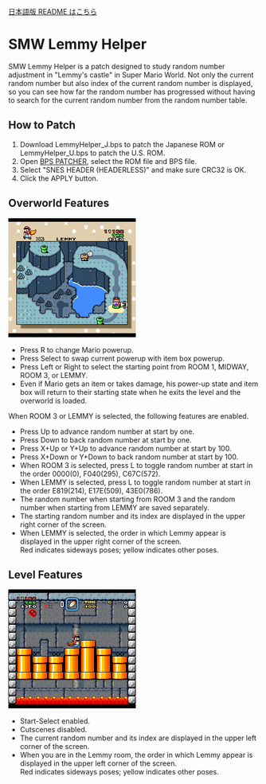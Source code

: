 ﻿[日本語版 README はこちら](README-ja.md)

# SMW Lemmy Helper

SMW Lemmy Helper is a patch designed to study random number adjustment in "Lemmy's castle" in Super Mario World.
Not only the current random number but also index of the current random number is displayed, so you can see how far the random number has progressed without having to search for the current random number from the random number table.

## How to Patch

1. Download LemmyHelper_J.bps to patch the Japanese ROM or LemmyHelper_U.bps to patch the U.S. ROM.<br>
2. Open [BPS PATCHER](https://web.save-editor.com/tool/rom_patcher_for_bps.html), select the ROM file and BPS file.
3. Select "SNES HEADER (HEADERLESS)" and make sure CRC32 is OK.
4. Click the APPLY button.

## Overworld Features

![overworld](overworld.png)

* Press R to change Mario powerup.
* Press Select to swap current powerup with item box powerup.
* Press Left or Right to select the starting point from ROOM 1, MIDWAY, ROOM 3, or LEMMY.
* Even if Mario gets an item or takes damage, his power-up state and item box will return to their starting state when he exits the level and the overworld is loaded.

When ROOM 3 or LEMMY is selected, the following features are enabled.

* Press Up to advance random number at start by one.
* Press Down to back random number at start by one.
* Press X+Up or Y+Up to advance random number at start by 100.
* Press X+Down or Y+Down to back random number at start by 100.
* When ROOM 3 is selected, press L to toggle random number at start in the order 0000(0), F040(295), C67C(572).
* When LEMMY is selected, press L to toggle random number at start in the order E819(214), E17E(509), 43E0(786).
* The random number when starting from ROOM 3 and the random number when starting from LEMMY are saved separately.
* The starting random number and its index are displayed in the upper right corner of the screen.
* When LEMMY is selected, the order in which Lemmy appear is displayed in the upper right corner of the screen.<br>
  Red indicates sideways poses; yellow indicates other poses.

## Level Features

![level](level.png)

* Start-Select enabled.
* Cutscenes disabled.
* The current random number and its index are displayed in the upper left corner of the screen.
* When you are in the Lemmy room, the order in which Lemmy appear is displayed in the upper left corner of the screen.<br>
  Red indicates sideways poses; yellow indicates other poses.
